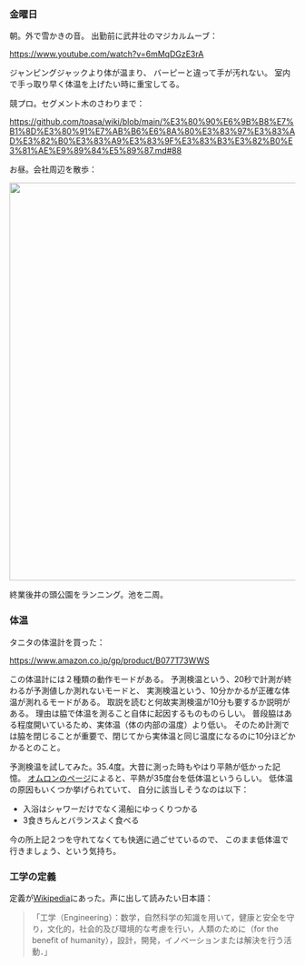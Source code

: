 ### 金曜日

朝。外で雪かきの音。
出勤前に武井壮のマジカルムーブ：

https://www.youtube.com/watch?v=6mMqDGzE3rA

ジャンピングジャックより体が温まり、
バーピーと違って手が汚れない。
室内で手っ取り早く体温を上げたい時に重宝してる。

競プロ。セグメント木のさわりまで：

https://github.com/toasa/wiki/blob/main/%E3%80%90%E6%9B%B8%E7%B1%8D%E3%80%91%E7%AB%B6%E6%8A%80%E3%83%97%E3%83%AD%E3%82%B0%E3%83%A9%E3%83%9F%E3%83%B3%E3%82%B0%E3%81%AE%E9%89%84%E5%89%87.md#88

お昼。会社周辺を散歩：

<img src="https://i.imgur.com/cI9xXII.jpg" width="700">

終業後井の頭公園をランニング。池を二周。

### 体温

タニタの体温計を買った：

https://www.amazon.co.jp/gp/product/B077T73WWS

この体温計には２種類の動作モードがある。
予測検温という、20秒で計測が終わるが予測値しか測れないモードと、
実測検温という、10分かかるが正確な体温が測れるモードがある。
取説を読むと何故実測検温が10分も要するか説明がある。
理由は脇で体温を測ること自体に起因するものものらしい。
普段脇はある程度開いているため、実体温（体の内部の温度）より低い。
そのため計測では脇を閉じることが重要で、閉じてから実体温と同じ温度になるのに10分ほどかかるとのこと。

予測検温を試してみた。35.4度。大昔に測った時もやはり平熱が低かった記憶。
[オムロンのページ](https://www.healthcare.omron.co.jp/bijin/qa/menstruation_Q37.html)によると、平熱が35度台を低体温というらしい。
低体温の原因もいくつか挙げられていて、
自分に該当しそうなのは以下：

* 入浴はシャワーだけでなく湯船にゆっくりつかる
* 3食きちんとバランスよく食べる

今の所上記２つを守れてなくても快適に過ごせているので、
このまま低体温で行きましょう、という気持ち。

### 工学の定義

定義が[Wikipedia](https://ja.wikipedia.org/wiki/%E5%B7%A5%E5%AD%A6)にあった。声に出して読みたい日本語：

> 「工学（Engineering）：数学，自然科学の知識を用いて，健康と安全を守り，文化的，社会的及び環境的な考慮を行い，人類のために（for the benefit of humanity），設計，開発，イノベーションまたは解決を行う活動．」
